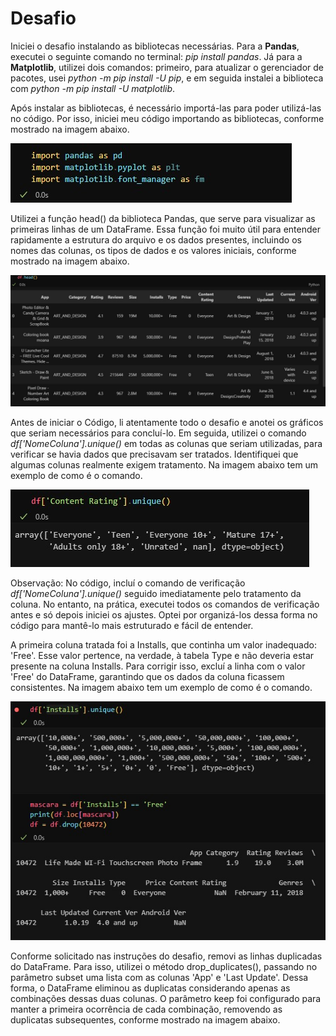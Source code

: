 # Desafio 

Iniciei o desafio instalando as bibliotecas necessárias. Para a __Pandas__, executei o seguinte comando no terminal: *pip install pandas*. Já para a __Matplotlib__, utilizei dois comandos: primeiro, para atualizar o gerenciador de pacotes, usei *python -m pip install -U pip*, e em seguida instalei a biblioteca com *python -m pip install -U matplotlib*.

Após instalar as bibliotecas, é necessário importá-las para poder utilizá-las no código. Por isso, iniciei meu código importando as bibliotecas, conforme mostrado na imagem abaixo.

![evidencia1](../Evidencias/evidencia1.jpeg)


Utilizei a função head() da biblioteca Pandas, que serve para visualizar as primeiras linhas de um DataFrame. Essa função foi muito útil para entender rapidamente a estrutura do arquivo e os dados presentes, incluindo os nomes das colunas, os tipos de dados e os valores iniciais, conforme mostrado na imagem abaixo.

![evidencia2](../Evidencias/evidencia2.jpeg)

Antes de iniciar o Código, li atentamente todo o desafio e anotei os gráficos que seriam necessários para concluí-lo. Em seguida, utilizei o comando *df['NomeColuna'].unique()* em todas as colunas que seriam utilizadas, para verificar se havia dados que precisavam ser tratados. Identifiquei que algumas colunas realmente exigem tratamento. Na imagem abaixo tem um exemplo de como é o comando.

![evidencia3](../Evidencias/evidencia3.jpeg)

Observação: No código, incluí o comando de verificação *df['NomeColuna'].unique()* seguido imediatamente pelo tratamento da coluna. No entanto, na prática, executei todos os comandos de verificação antes e só depois iniciei os ajustes. Optei por organizá-los dessa forma no código para mantê-lo mais estruturado e fácil de entender.

A primeira coluna tratada foi a Installs, que continha um valor inadequado: 'Free'. Esse valor pertence, na verdade, à tabela Type e não deveria estar presente na coluna Installs. Para corrigir isso, excluí a linha com o valor 'Free' do DataFrame, garantindo que os dados da coluna ficassem consistentes. Na imagem abaixo tem um exemplo de como é o comando.

![evidencia4](../Evidencias/evidencia4.jpeg )















































Conforme solicitado nas instruções do desafio, removi as linhas duplicadas do DataFrame. Para isso, utilizei o método drop_duplicates(), passando no parâmetro subset uma lista com as colunas 'App' e 'Last Update'. Dessa forma, o DataFrame eliminou as duplicatas considerando apenas as combinações dessas duas colunas. O parâmetro keep foi configurado para manter a primeira ocorrência de cada combinação, removendo as duplicatas subsequentes, conforme mostrado na imagem abaixo.


